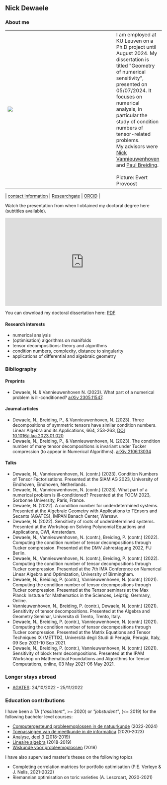 ## Nick Dewaele


### About me

<table><tr><td width="400"><img src="https://raw.githubusercontent.com/Nikdwal/nikdwal.github.io/master/writing.jpg"></td><td> I am employed at KU Leuven on a Ph.D project until August 2024. My dissertation is titled "Geometry of numerical sensitivity", presented on 05/07/2024. It focuses on numerical analysis, in particular the study of condition numbers of tensor-related problems.
<br>My advisors were <a href="https://people.cs.kuleuven.be/~nick.vannieuwenhoven">Nick Vannieuwenhoven</a> and <a href="https://pbrdng.github.io/">Paul Breiding</a>. <br><br><span style="font-size=0.7em">Picture: Evert Provoost</span></td></tr></table>

| [contact information](https://www.kuleuven.be/wieiswie/en/person/00124993) | [Researchgate](https://www.researchgate.net/profile/Nick-Dewaele-2) | [ORCiD](https://orcid.org/0000-0002-5558-4782) |

Watch the presentation from when I obtained my doctoral degree here (subtitles available).
<div style="padding:56.25% 0 0 0;position:relative;"><iframe src="https://player.vimeo.com/video/979853090?badge=0&amp;autopause=0&amp;player_id=0&amp;app_id=58479" frameborder="0" allow="autoplay; fullscreen; picture-in-picture; clipboard-write" style="position:absolute;top:0;left:0;width:100%;height:100%;" title="Geometry of Numerical Sensitivity"></iframe></div><script src="https://player.vimeo.com/api/player.js"></script>

You can download my doctoral dissertation here: [PDF](thesis.pdf)

#### Research interests
- numerical analysis
- (optimisation) algorithms on manifolds
- tensor decompositions: theory and algorithms
- condition numbers, complexity, distance to singularity
- applications of differential and algebraic geometry

### Bibliography
#### Preprints 
- Dewaele, N. & Vannieuwenhoven N. (2023). What part of a numerical problem is ill-conditioned? [arXiv 2305.11547](https://arxiv.org/abs/2305.11547).

#### Journal articles
- Dewaele, N., Breiding, P., & Vannieuwenhoven, N. (2023). Three decompositions of symmetric tensors have similar condition numbers. Linear Algebra and its Applications, 664, 253-263, [DOI 10.1016/j.laa.2023.01.020](https://doi.org/10.1016/j.laa.2023.01.020)
- Dewaele, N., Breiding, P., & Vannieuwenhoven, N. (2023). The condition number of many tensor decompositions is invariant under Tucker compression (to appear in Numerical Algorithms). [arXiv 2106.13034](https://arxiv.org/abs/2106.13034)

#### Talks
- Dewaele, N., Vannieuwenhoven, N. (contr.) (2023). Condition Numbers of Tensor Factorisations. Presented at the SIAM AG 2023, University of Eindhoven, Eindhoven, Netherlands.
- Dewaele, N., Vannieuwenhoven, N. (contr.) (2023). What part of a numerical problem is ill-conditioned? Presented at the FOCM 2023, Sorbonne University, Paris, France.
- Dewaele, N. (2022). A condition number for underdetermined systems. Presented at the Algebraic Geometry with Applications to TEnsors and Secants (AGATES), IMPAN Banach Center, Warsaw.
- Dewaele, N. (2022). Sensitivity of roots of underdetermined systems. Presented at the Workshop on Solving Polynomial Equations and Applications, CWI, Amsterdam.
- Dewaele, N., Vannieuwenhoven, N. (contr.), Breiding, P. (contr.) (2022). Computing the condition number of tensor decompositions through Tucker compression. Presented at the DMV Jahrestagung 2022, FU Berlin.
- Dewaele, N., Vannieuwenhoven, N. (contr.), Breiding, P. (contr.) (2022). Computing the condition number of tensor decompositions through Tucker compression. Presented at the 7th IMA Conference on Numerical Linear Algebra and Optimization, University of Birmingham.
- Dewaele, N., Breiding, P. (contr.), Vannieuwenhoven, N. (contr.) (2021). Computing the condition number of tensor decompositions through Tucker compression. Presented at the Tensor seminars at the Max Planck Instutue for Mathematics in the Sciences, Leipzig, Germany, Online.
- Vannieuwenhoven, N., Breiding, P. (contr.), Dewaele, N. (contr.) (2021). Sensitivity of tensor decompositions. Presented at the Algebra and Geometry Seminar, Universita di Trento, Trento, Italy.
- Dewaele, N., Breiding, P. (contr.), Vannieuwenhoven, N. (contr.) (2021). Computing the condition number of tensor decompositions through Tucker compression. Presented at the Matrix Equations and Tensor Techniques IX (METTIX), Università degli Studi di Perugia, Perugia, Italy, 09 Sep 2021-10 Sep 2021.
- Dewaele, N., Breiding, P. (contr.), Vannieuwenhoven, N. (contr.) (2021). Sensitivity of block term decompositions. Presented at the IPAM Workshop on Mathematical Foundations and Algorithms for Tensor Computations, online, 03 May 2021-06 May 2021.

### Longer stays abroad
- [AGATES](https://agates.mimuw.edu.pl/): 24/10/2022 - 25/11/2022

### Education contributions
I have been a TA (_"assistent"_, >= 2020) or _"jobstudent"_, (<= 2019) for the following bachelor level courses:
- [Computergesteund probleemoplossen in de natuurkunde](https://onderwijsaanbod.kuleuven.be/2021/syllabi/n/G0P36BN.htm) (2022-2024)
- [Toepassingen van de meetkunde in de informatica](https://onderwijsaanbod.kuleuven.be/2021/syllabi/n/G0Q37CN.htm) (2020-2023)
- [Analyse, deel 3](https://onderwijsaanbod.kuleuven.be/2018/syllabi/n/H08W0AN.htm) (2018-2019)
- [Lineaire algebra](https://onderwijsaanbod.kuleuven.be/2018/syllabi/n/H0M69BN.htm) (2018-2019)
- [Wiskunde voor probleemoplossen](https://onderwijsaanbod.kuleuven.be/2018/syllabi/n/H01B9AN.htm) (2018)

I have also supervised master's theses on the following topics
- Completing correlation matrices for portfolio optimisation (P.E. Verleye & J. Nelis, 2021-2022)
- Riemannian optimisation on toric varieties (A. Lescroart, 2020-2021)
